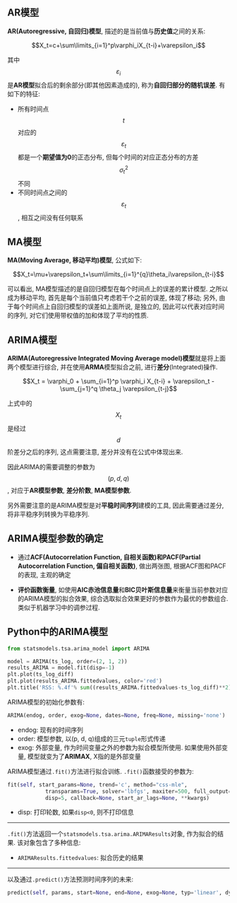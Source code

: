 ## AR模型

**AR(Autoregressive, 自回归)模型**, 描述的是当前值与**历史值**之间的关系:

$$X_t=c+\sum\limits_{i=1}^p\varphi_iX_{t-i}+\varepsilon_i$$

其中$$\varepsilon_i$$是**AR模型**拟合后的剩余部分(即其他因素造成的), 称为**自回归部分的随机误差**. 有如下的特征:

- 所有时间点$$t$$对应的$$\varepsilon_t$$都是一个**期望值为0**的正态分布, 但每个时间的对应正态分布的方差$$\sigma^2_t$$不同
- 不同时间点之间的$$\varepsilon_t$$, 相互之间没有任何联系

## MA模型

**MA(Moving Average, 移动平均)模型**, 公式如下:

$$X_t=\mu+\varepsilon_t+\sum\limits_{i=1}^{q}\theta_i\varepsilon_{t-i}$$

可以看出, MA模型描述的是自回归模型在每个时间点上的误差的累计模型. 之所以成为移动平均, 首先是每个当前值只考虑若干个之前的误差, 体现了移动; 另外, 由于每个时间点上自回归模型的误差如上面所说, 是独立的, 因此可以代表对应时间的序列, 对它们使用带权值的加和体现了平均的性质.

## ARIMA模型

**ARIMA(Autoregressive Integrated Moving Average model)模型**就是将上面两个模型进行综合, 并在使用**ARMA**模型拟合之前, 进行**差分**(Integrated)操作.

$$X_t = \varphi_0 + \sum_{i=1}^p \varphi_i X_{t-i} + \varepsilon_t - \sum_{j=1}^q \theta_j \varepsilon_{t-j}$$

上式中的$$X_t$$是经过$$d$$阶差分之后的序列, 这点需要注意, 差分并没有在公式中体现出来.

因此ARIMA的需要调整的参数为$$(p, d, q)$$, 对应于**AR模型参数**, **差分阶数**, **MA模型参数**.

另外需要注意的是ARIMA模型是对**平稳时间序列**建模的工具, 因此需要通过差分, 将非平稳序列转换为平稳序列.

## ARIMA模型参数的确定

- 通过**ACF(Autocorrelation Function, 自相关函数)**和**PACF(Partial Autocorrelation Function, 偏自相关函数)**, 做出两张图, 根据ACF图和PACF的表现, 主观的确定

- **评价函数衡量**, 如使用**AIC赤池信息量**和**BIC贝叶斯信息量**来衡量当前参数对应的ARIMA模型的拟合效果, 综合选取拟合效果更好的参数作为最优的参数组合. 类似于机器学习中的调参过程.

## Python中的ARIMA模型

```python
from statsmodels.tsa.arima_model import ARIMA

model = ARIMA(ts_log, order=(2, 1, 2))  
results_ARIMA = model.fit(disp=-1)  
plt.plot(ts_log_diff)
plt.plot(results_ARIMA.fittedvalues, color='red')
plt.title('RSS: %.4f'% sum((results_ARIMA.fittedvalues-ts_log_diff)**2))
```

ARIMA模型的初始化参数有:

```python
ARIMA(endog, order, exog=None, dates=None, freq=None, missing='none')
```

- endog: 现有的时间序列
- order: 模型参数, 以(p, d, q)组成的三元`tuple`形式传递
- exog: 外部变量, 作为时间变量之外的参数为拟合模型所使用. 如果使用外部变量, 模型就变为了**ARIMAX**, X指的是外部变量

ARIMA模型通过`.fit()`方法进行拟合训练. `.fit()`函数接受的参数为:

```python
fit(self, start_params=None, trend='c', method="css-mle",
            transparams=True, solver='lbfgs', maxiter=500, full_output=1,
            disp=5, callback=None, start_ar_lags=None, **kwargs)
```

- disp: 打印轮数, 如果`disp<0`, 则不打印信息

---

`.fit()`方法返回一个`statsmodels.tsa.arima.ARIMAResults`对象, 作为拟合的结果. 该对象包含了多种信息:

- `ARIMAResults.fittedvalues`: 拟合历史的结果

---

以及通过`.predict()`方法预测时间序列的未来:

```python
predict(self, params, start=None, end=None, exog=None, typ='linear', dynamic=False)
```

